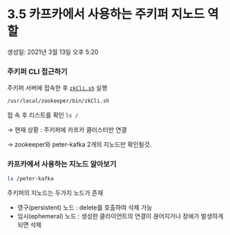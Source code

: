 # 3.5 카프카에서 사용하는 주키퍼 지노드 역할

생성일: 2021년 3월 13일 오후 5:20

### 주키퍼 CLI 접근하기

주키퍼 서버에 접속한 후 [`zkCli.sh`](http://zkcli.sh) 실행

```bash
/usr/local/zookeeper/bin/zkCli.sh
```

접 속 후 리스트를 확인 `ls /`

→ 현재 상황 : 주키퍼에 카프카 클러스터만 연결

→ zookeeper와 peter-kafka 2개의 지노드만 확인될것.

### 카프카에서 사용하는 지노드 알아보기

```bash
ls /peter-kafka
```

주키퍼의 지노드는 두가지 노드가 존재

- 영구(persistent) 노드 : delete를 호출하여 삭제 가능
- 임시(ephemeral) 노드 : 생성한 클라이언트의 연결이 끊어지거나 장애가 발생하게 되면 삭제